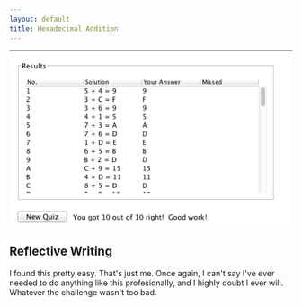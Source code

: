 ```yaml
---
layout: default
title: Hexadecimal Addition
---
```


![Quiz Results](quiz.png "Quiz Results")

## Reflective Writing

I found this pretty easy. That's just me. Once again, I can't say I've ever needed to do anything like this profesionally, and I highly doubt I ever will. Whatever the challenge wasn't too bad.